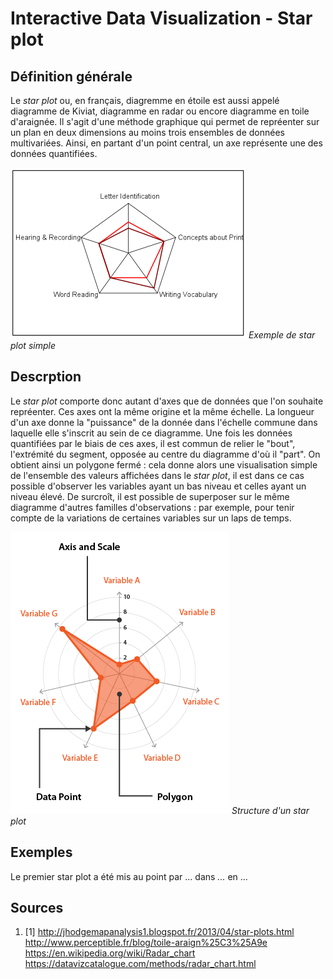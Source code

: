 # Interactive Data Visualization - Star plot

## Définition générale

Le *star plot* ou, en français, diagremme en étoile est aussi appelé diagramme de Kiviat, diagramme en radar ou encore diagramme en toile d'araignée. Il s'agit d'une méthode graphique qui permet de repréenter sur un plan en deux dimensions au moins trois ensembles de données multivariées. Ainsi, en partant d'un point central, un axe représente une des données quantifiées.

![](img/obs-star-4.png)
*Exemple de star plot simple*

## Descrption

Le *star plot* comporte donc autant d'axes que de données que l'on souhaite repréenter. Ces axes ont la même origine et la même échelle. La longueur d'un axe donne la "puissance" de la donnée dans l'échelle commune dans laquelle elle s'inscrit au sein de ce diagramme. Une fois les données quantifiées par le biais de ces axes, il est commun de relier le "bout", l'extrémité du segment, opposée au centre du diagramme d'où il "part". On obtient ainsi un polygone fermé : cela donne alors une visualisation simple de l'ensemble des valeurs affichées dans le *star plot*, il est dans ce cas possible d'observer les variables ayant un bas niveau et celles ayant un niveau élevé.
De surcroît, il est possible de superposer sur le même diagramme d'autres familles d'observations : par exemple, pour tenir compte de la variations de certaines variables sur un laps de temps.

![](img/radar_chart.png)
*Structure d'un star plot*

## Exemples

Le premier star plot a été mis au point par ... dans *...* en ...

## Sources

1. [1] http://jhodgemapanalysis1.blogspot.fr/2013/04/star-plots.html
http://www.perceptible.fr/blog/toile-araign%25C3%25A9e
https://en.wikipedia.org/wiki/Radar_chart
https://datavizcatalogue.com/methods/radar_chart.html
